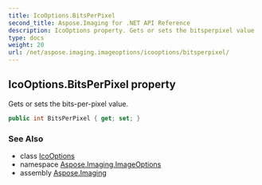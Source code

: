 ```yaml
---
title: IcoOptions.BitsPerPixel
second_title: Aspose.Imaging for .NET API Reference
description: IcoOptions property. Gets or sets the bitsperpixel value
type: docs
weight: 20
url: /net/aspose.imaging.imageoptions/icooptions/bitsperpixel/
---
```

## IcoOptions.BitsPerPixel property

Gets or sets the bits-per-pixel value.

```csharp
public int BitsPerPixel { get; set; }
```

### See Also

* class [IcoOptions](../)
* namespace [Aspose.Imaging.ImageOptions](../../icooptions/)
* assembly [Aspose.Imaging](../../../)


